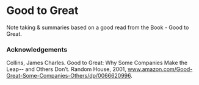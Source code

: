 
#  Good to Great
Note taking & summaries based on a good read from the Book - Good to Great. 
### Acknowledgements

Collins, James Charles. Good to Great: Why Some Companies Make the Leap-- and Others Don’t. Random House, 2001, www.amazon.com/Good-Great-Some-Companies-Others/dp/0066620996.

